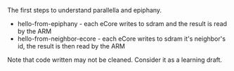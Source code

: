 The first steps to understand parallella and epiphany.

* hello-from-epiphany - each eCore writes to sdram and the result is read by the ARM
* hello-from-neighbor-ecore - each eCore writes to sdram it's neighbor's id, the result is then read by the ARM

Note that code written may not be cleaned. Consider it as a learning draft.
